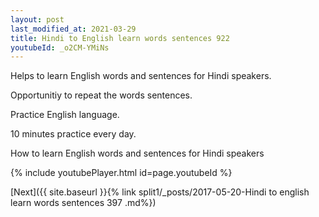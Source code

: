 ```yaml
---
layout: post
last_modified_at: 2021-03-29
title: Hindi to English learn words sentences 922 
youtubeId: _o2CM-YMiNs
---
```

 
 
Helps to learn English words and sentences for Hindi speakers.

Opportunitiy to repeat the words sentences. 

Practice English language. 
 
10 minutes practice every day. 
 
How to learn English words and sentences for Hindi speakers 
 
{% include youtubePlayer.html id=page.youtubeId %}
 
 
[Next]({{ site.baseurl }}{% link  split1/_posts/2017-05-20-Hindi to english learn words sentences 397 .md%})
 
